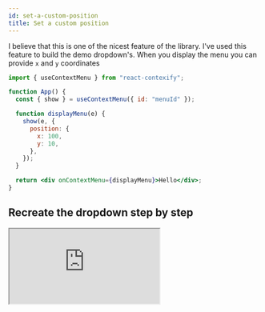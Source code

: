 ```yaml
---
id: set-a-custom-position
title: Set a custom position
---
```


I believe that this is one of the nicest feature of the library. I've used this feature to build the demo dropdown's. 
When you display the menu you can provide `x` and `y` coordinates

```jsx
import { useContextMenu } from "react-contexify";

function App() {
  const { show } = useContextMenu({ id: "menuId" });

  function displayMenu(e) {
    show(e, {
      position: {
        x: 100,
        y: 10,
      },
    });
  }

  return <div onContextMenu={displayMenu}>Hello</div>;
}
```

## Recreate the dropdown step by step


<iframe src="https://codesandbox.io/embed/the-gist-gf1tl?fontsize=14&hidenavigation=1&theme=dark"
     style={{
       width:'100%',
       height: '500px',
       border:0,
       borderRadius: '4px',
       overflow:'hidden'
     }}
     title="The dropdown"
     allow="accelerometer; ambient-light-sensor; camera; encrypted-media; geolocation; gyroscope; hid; microphone; midi; payment; usb; vr; xr-spatial-tracking"
     sandbox="allow-forms allow-modals allow-popups allow-presentation allow-same-origin allow-scripts"
   ></iframe> 




